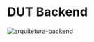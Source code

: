 # DUT Backend

![arquitetura-backend](https://user-images.githubusercontent.com/51406124/113054235-8f8a1f00-917f-11eb-875f-a9c422fae087.png)
